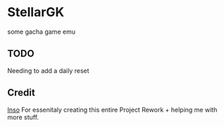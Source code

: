 # StellarGK
some gacha game emu



## TODO

Needing to add a daily reset


## Credit

[Inso](https://github.com/insomnyawolf) For essenitaly creating this entire Project Rework +  helping me with more stuff.
